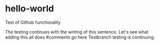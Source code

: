 # hello-world
Test of Github functionality

The testing continues with the writing of this sentence.
Let's see what adding this all does #comments go here
Testbranch testing is continuing.
